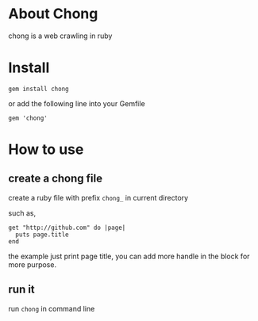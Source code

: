 # About Chong

chong is a web crawling in ruby

# Install
```
gem install chong
```
or add the following line into your Gemfile
```
gem 'chong'
```

# How to use
## create a chong file
create a ruby file with prefix `chong_` in current directory

such as,

```
get "http://github.com" do |page|
  puts page.title
end
```
the example just print page title, you can add more handle in the block for more purpose.

## run it
run  `chong` in command line

